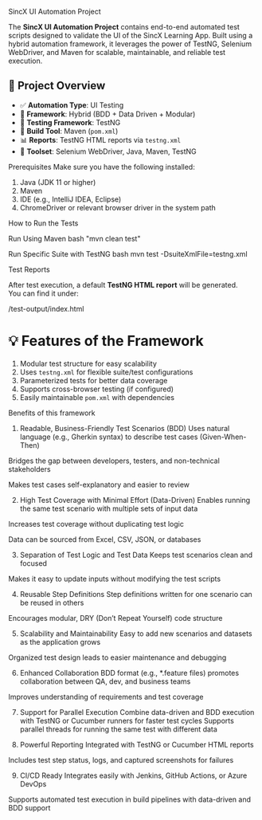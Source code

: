 SincX UI Automation Project

The **SincX UI Automation Project** contains end-to-end automated test scripts designed to validate the UI of the SincX Learning App. Built using a hybrid automation framework, it leverages the power of TestNG, Selenium WebDriver, and Maven for scalable, maintainable, and reliable test execution.

## 🚀 Project Overview

- ✅ **Automation Type**: UI Testing
- 🔧 **Framework**: Hybrid (BDD + Data Driven + Modular)
- 🧪 **Testing Framework**: TestNG
- 📄 **Build Tool**: Maven (`pom.xml`)
- 📊 **Reports**: TestNG HTML reports via `testng.xml`
- 🧰 **Toolset**: Selenium WebDriver, Java, Maven, TestNG

Prerequisites
Make sure you have the following installed:
1. Java (JDK 11 or higher)
2. Maven
3. IDE (e.g., IntelliJ IDEA, Eclipse)
4. ChromeDriver or relevant browser driver in the system path

 How to Run the Tests

 Run Using Maven
bash 
"mvn clean test"


 Run Specific Suite with TestNG
bash
mvn test -DsuiteXmlFile=testng.xml


 Test Reports

After test execution, a default **TestNG HTML report** will be generated.  
You can find it under:

<project-root>/test-output/index.html

# 💡 Features of the Framework

1. Modular test structure for easy scalability
2. Uses `testng.xml` for flexible suite/test configurations
3. Parameterized tests for better data coverage
4. Supports cross-browser testing (if configured)
5. Easily maintainable `pom.xml` with dependencies

Benefits of this framework

1. Readable, Business-Friendly Test Scenarios (BDD)
Uses natural language (e.g., Gherkin syntax) to describe test cases (Given-When-Then)

Bridges the gap between developers, testers, and non-technical stakeholders

Makes test cases self-explanatory and easier to review

2. High Test Coverage with Minimal Effort (Data-Driven)
Enables running the same test scenario with multiple sets of input data

Increases test coverage without duplicating test logic

Data can be sourced from Excel, CSV, JSON, or databases

3. Separation of Test Logic and Test Data
Keeps test scenarios clean and focused

Makes it easy to update inputs without modifying the test scripts

4. Reusable Step Definitions
Step definitions written for one scenario can be reused in others

Encourages modular, DRY (Don’t Repeat Yourself) code structure

5. Scalability and Maintainability
Easy to add new scenarios and datasets as the application grows

Organized test design leads to easier maintenance and debugging

6. Enhanced Collaboration
BDD format (e.g., *.feature files) promotes collaboration between QA, dev, and business teams

Improves understanding of requirements and test coverage

7. Support for Parallel Execution
Combine data-driven and BDD execution with TestNG or Cucumber runners for faster test cycles
Supports parallel threads for running the same test with different data

8. Powerful Reporting
Integrated with TestNG or Cucumber HTML reports

Includes test step status, logs, and captured screenshots for failures

9. CI/CD Ready
Integrates easily with Jenkins, GitHub Actions, or Azure DevOps

Supports automated test execution in build pipelines with data-driven and BDD support

